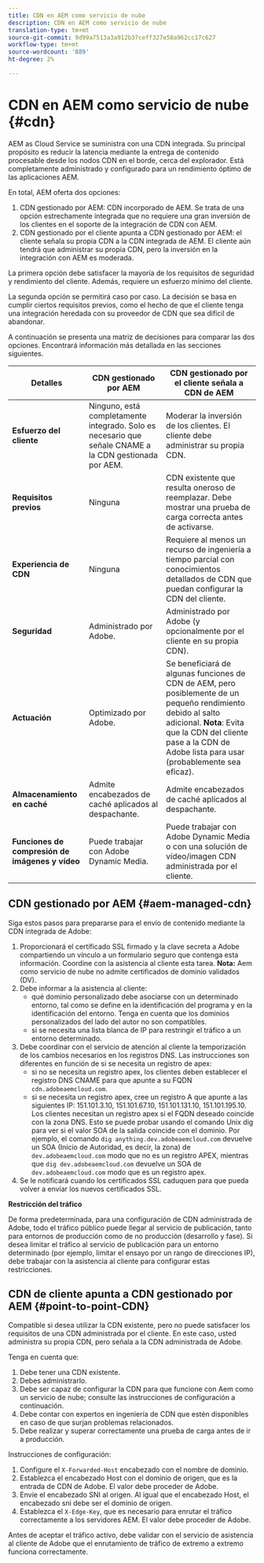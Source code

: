 ```yaml
---
title: CDN en AEM como servicio de nube
description: CDN en AEM como servicio de nube
translation-type: tm+mt
source-git-commit: 9d99a7513a3a912b37ceff327e58a962cc17c627
workflow-type: tm+mt
source-wordcount: '889'
ht-degree: 2%

---
```



# CDN en AEM como servicio de nube {#cdn}

AEM as Cloud Service se suministra con una CDN integrada. Su principal propósito es reducir la latencia mediante la entrega de contenido procesable desde los nodos CDN en el borde, cerca del explorador. Está completamente administrado y configurado para un rendimiento óptimo de las aplicaciones AEM.

En total, AEM oferta dos opciones:

1. CDN gestionado por AEM: CDN incorporado de AEM. Se trata de una opción estrechamente integrada que no requiere una gran inversión de los clientes en el soporte de la integración de CDN con AEM.
1. CDN gestionado por el cliente apunta a CDN gestionado por AEM: el cliente señala su propia CDN a la CDN integrada de AEM. El cliente aún tendrá que administrar su propia CDN, pero la inversión en la integración con AEM es moderada.

La primera opción debe satisfacer la mayoría de los requisitos de seguridad y rendimiento del cliente. Además, requiere un esfuerzo mínimo del cliente.

La segunda opción se permitirá caso por caso. La decisión se basa en cumplir ciertos requisitos previos, como el hecho de que el cliente tenga una integración heredada con su proveedor de CDN que sea difícil de abandonar.

A continuación se presenta una matriz de decisiones para comparar las dos opciones. Encontrará información más detallada en las secciones siguientes.

| Detalles | CDN gestionado por AEM | CDN gestionado por el cliente señala a CDN de AEM |
|---|---|---|
| **Esfuerzo del cliente** | Ninguno, está completamente integrado. Solo es necesario que señale CNAME a la CDN gestionada por AEM. | Moderar la inversión de los clientes. El cliente debe administrar su propia CDN. |
| **Requisitos previos** | Ninguna | CDN existente que resulta oneroso de reemplazar. Debe mostrar una prueba de carga correcta antes de activarse. |
| **Experiencia de CDN** | Ninguna | Requiere al menos un recurso de ingeniería a tiempo parcial con conocimientos detallados de CDN que puedan configurar la CDN del cliente. |
| **Seguridad** | Administrado por Adobe. | Administrado por Adobe (y opcionalmente por el cliente en su propia CDN). |
| **Actuación** | Optimizado por Adobe. | Se beneficiará de algunas funciones de CDN de AEM, pero posiblemente de un pequeño rendimiento debido al salto adicional. **Nota**: Evita que la CDN del cliente pase a la CDN de Adobe lista para usar (probablemente sea eficaz). |
| **Almacenamiento en caché** | Admite encabezados de caché aplicados al despachante. | Admite encabezados de caché aplicados al despachante. |
| **Funciones de compresión de imágenes y vídeo** | Puede trabajar con Adobe Dynamic Media. | Puede trabajar con Adobe Dynamic Media o con una solución de vídeo/imagen CDN administrada por el cliente. |

## CDN gestionado por AEM  {#aem-managed-cdn}

Siga estos pasos para prepararse para el envío de contenido mediante la CDN integrada de Adobe:

1. Proporcionará el certificado SSL firmado y la clave secreta a Adobe compartiendo un vínculo a un formulario seguro que contenga esta información. Coordine con la asistencia al cliente esta tarea.
   **Nota:** Aem como servicio de nube no admite certificados de dominio validados (DV).
1. Debe informar a la asistencia al cliente:
   * qué dominio personalizado debe asociarse con un determinado entorno, tal como se define en la identificación del programa y en la identificación del entorno. Tenga en cuenta que los dominios personalizados del lado del autor no son compatibles.
   * si se necesita una lista blanca de IP para restringir el tráfico a un entorno determinado.
1. Debe coordinar con el servicio de atención al cliente la temporización de los cambios necesarios en los registros DNS. Las instrucciones son diferentes en función de si se necesita un registro de apex:
   * si no se necesita un registro apex, los clientes deben establecer el registro DNS CNAME para que apunte a su FQDN `cdn.adobeaemcloud.com`.
   * si se necesita un registro apex, cree un registro A que apunte a las siguientes IP: 151.101.3.10, 151.101.67.10, 151.101.131.10, 151.101.195.10. Los clientes necesitan un registro apex si el FQDN deseado coincide con la zona DNS. Esto se puede probar usando el comando Unix dig para ver si el valor SOA de la salida coincide con el dominio. Por ejemplo, el comando `dig anything.dev.adobeaemcloud.com` devuelve un SOA (Inicio de Autoridad, es decir, la zona) de `dev.adobeaemcloud.com` modo que no es un registro APEX, mientras que `dig dev.adobeaemcloud.com` devuelve un SOA de `dev.adobeaemcloud.com` modo que es un registro apex.
1. Se le notificará cuando los certificados SSL caduquen para que pueda volver a enviar los nuevos certificados SSL.

**Restricción del tráfico**

De forma predeterminada, para una configuración de CDN administrada de Adobe, todo el tráfico público puede llegar al servicio de publicación, tanto para entornos de producción como de no producción (desarrollo y fase). Si desea limitar el tráfico al servicio de publicación para un entorno determinado (por ejemplo, limitar el ensayo por un rango de direcciones IP), debe trabajar con la asistencia al cliente para configurar estas restricciones.

## CDN de cliente apunta a CDN gestionado por AEM {#point-to-point-CDN}

Compatible si desea utilizar la CDN existente, pero no puede satisfacer los requisitos de una CDN administrada por el cliente. En este caso, usted administra su propia CDN, pero señala a la CDN administrada de Adobe.

Tenga en cuenta que:

1. Debe tener una CDN existente.
1. Debes administrarlo.
1. Debe ser capaz de configurar la CDN para que funcione con Aem como un servicio de nube; consulte las instrucciones de configuración a continuación.
1. Debe contar con expertos en ingeniería de CDN que estén disponibles en caso de que surjan problemas relacionados.
1. Debe realizar y superar correctamente una prueba de carga antes de ir a producción.

Instrucciones de configuración:

1. Configure el `X-Forwarded-Host` encabezado con el nombre de dominio.
1. Establezca el encabezado Host con el dominio de origen, que es la entrada de CDN de Adobe. El valor debe proceder de Adobe.
1. Envíe el encabezado SNI al origen. Al igual que el encabezado Host, el encabezado sni debe ser el dominio de origen.
1. Establezca el `X-Edge-Key`, que es necesario para enrutar el tráfico correctamente a los servidores AEM. El valor debe proceder de Adobe.

Antes de aceptar el tráfico activo, debe validar con el servicio de asistencia al cliente de Adobe que el enrutamiento de tráfico de extremo a extremo funciona correctamente.
